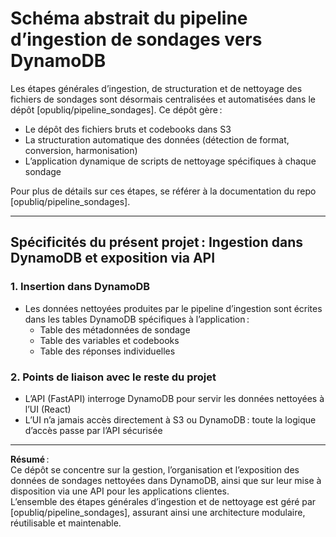 # Schéma abstrait du pipeline d’ingestion de sondages vers DynamoDB

Les étapes générales d’ingestion, de structuration et de nettoyage des fichiers de sondages sont désormais centralisées et automatisées dans le dépôt [opubliq/pipeline_sondages]. Ce dépôt gère :
- Le dépôt des fichiers bruts et codebooks dans S3
- La structuration automatique des données (détection de format, conversion, harmonisation)
- L’application dynamique de scripts de nettoyage spécifiques à chaque sondage

Pour plus de détails sur ces étapes, se référer à la documentation du repo [opubliq/pipeline_sondages].

---

## Spécificités du présent projet : Ingestion dans DynamoDB et exposition via API

### 1. Insertion dans DynamoDB
- Les données nettoyées produites par le pipeline d’ingestion sont écrites dans les tables DynamoDB spécifiques à l’application :
  - Table des métadonnées de sondage
  - Table des variables et codebooks
  - Table des réponses individuelles

### 2. Points de liaison avec le reste du projet
- L’API (FastAPI) interroge DynamoDB pour servir les données nettoyées à l’UI (React)
- L’UI n’a jamais accès directement à S3 ou DynamoDB : toute la logique d’accès passe par l’API sécurisée

---

**Résumé** :  
Ce dépôt se concentre sur la gestion, l’organisation et l’exposition des données de sondages nettoyées dans DynamoDB, ainsi que sur leur mise à disposition via une API pour les applications clientes.  
L’ensemble des étapes générales d’ingestion et de nettoyage est géré par [opubliq/pipeline_sondages], assurant ainsi une architecture modulaire, réutilisable et maintenable.

